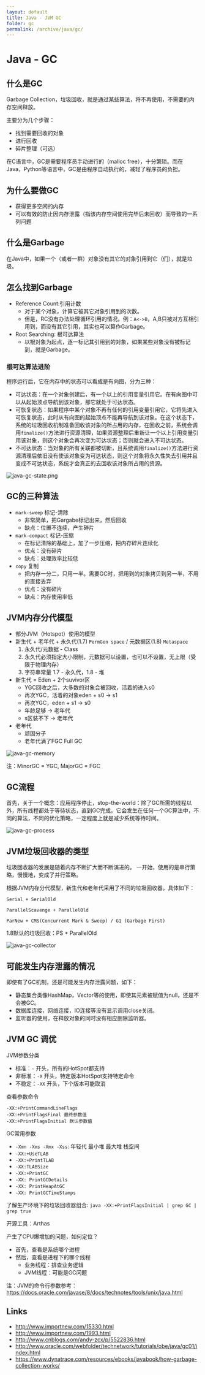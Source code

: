 ```yaml
---
layout: default
title: Java - JVM GC
folder: gc
permalink: /archive/java/gc/
---
```


# Java - GC

## 什么是GC

Garbage Collection，垃圾回收，就是通过某些算法，将不再使用，不需要的内存空间释放。

主要分为几个步骤：
- 找到需要回收的对象
- 进行回收
- 碎片整理（可选）

在C语言中，GC是需要程序员手动进行的（malloc free），十分繁琐。而在Java，Python等语言中，GC是由程序自动执行的，减轻了程序员的负担。

## 为什么要做GC

- 获得更多空闲的内存
- 可以有效的防止因内存泄露（指该内存空间使用完毕后未回收）而导致的一系列问题

## 什么是Garbage

在Java中，如果一个（或者一群）对象没有其它的对象引用到它（们），就是垃圾。

## 怎么找到Garbage

- Reference Count:引用计数
  - 对于某个对象，计算它被其它对象引用到的次数。
  - 但是，RC没有办法处理循环引用的情况。例：`A<->B`，A,B只被对方互相引用到，而没有其它引用，其实也可以算作Garbage。
- Root Searching: 根可达算法
  - 以根对象为起点，逐一标记其引用到的对象，如果某些对象没有被标记到，就是Garbage。

### 根可达算法进阶

程序运行后，它在内存中的状态可以看成是有向图，分为三种：
- 可达状态：在一个对象创建后，有一个以上的引用变量引用它。在有向图中可以从起始顶点导航到该对象，那它就处于可达状态。
- 可恢复状态：如果程序中某个对象不再有任何的引用变量引用它，它将先进入可恢复状态，此时从有向图的起始顶点不能再导航到该对象。在这个状态下，系统的垃圾回收机制准备回收该对象的所占用的内存，在回收之前，系统会调用`finalize()`方法进行资源清理，如果资源整理后重新让一个以上引用变量引用该对象，则这个对象会再次变为可达状态；否则就会进入不可达状态。
- 不可达状态：当对象的所有关联都被切断，且系统调用`finalize()`方法进行资源清理后依旧没有使该对象变为可达状态，则这个对象将永久性失去引用并且变成不可达状态，系统才会真正的去回收该对象所占用的资源。

![java-gc-state.png](img/java-gc-state.png)

## GC的三种算法

- `mark-sweep` 标记-清除
  - 非常简单，把Gargabe标记出来，然后回收
  - 缺点：位置不连续，产生碎片
- `mark-compact` 标记-压缩
  - 在标记清除的基础上，加了一步压缩，把内存碎片连续化
  - 优点：没有碎片
  - 缺点：处理效率比较低
- `copy` 复制
  - 把内存一分二，只用一半。需要GC时，把用到的对象拷贝到另一半，不用的直接丢弃
  - 优点：没有碎片
  - 缺点：内存使用率低

## JVM内存分代模型

- 部分JVM（Hotspot）使用的模型
- 新生代 + 老年代 + 永久代(1.7) `PermGen space` / 元数据区(1.8) `Metaspace`
   1. 永久代/元数据 - Class
   2. 永久代必须指定大小限制，元数据可以设置，也可以不设置，无上限（受限于物理内存）
   3. 字符串常量 1.7 - 永久代，1.8 - 堆
- 新生代 = Eden + 2个suvivor区
  - YGC回收之后，大多数的对象会被回收，活着的进入s0
  - 再次YGC，活着的对象eden + s0 -> s1
  - 再次YGC，eden + s1 -> s0
  - 年龄足够 -> 老年代
  - s区装不下 -> 老年代
- 老年代
  - 顽固分子
  - 老年代满了FGC Full GC

![java-gc-memory](img/java-gc-memory.PNG)

注：MinorGC = YGC, MajorGC = FGC

## GC流程

首先，关于一个概念：应用程序停止，stop-the-world：除了GC所需的线程以外，所有线程都处于等待状态，直到GC完成。它会发生在任何一个GC算法中，不同的算法，不同的优化策略，一定程度上就是减少系统等待时间。

![java-gc-process](img/java-gc-process.PNG)

## JVM垃圾回收器的类型

垃圾回收器的发展是随着内存不断扩大而不断演进的。
一开始，使用的是串行策略，慢慢地，变成了并行策略。

根据JVM内存分代模型，新生代和老年代采用了不同的垃圾回收器。具体如下：

~~~
Serial + SerialOld

ParallelScavenge + ParallelOld

ParNew + CMS(Concurrent Mark & Sweep) / G1 (Garbage First)
~~~

1.8默认的垃圾回收：PS + ParallelOld

![java-gc-collector](img/java-gc-collector.PNG)

## 可能发生内存泄露的情况

即使有了GC机制，还是可能发生内存泄露问题，如下：
- 静态集合类像HashMap，Vector等的使用，即使其元素被赋值为null，还是不会被GC。
- 数据库连接，网络连接，IO连接等没有显示调用close关闭。
- 监听器的使用，在释放对象的同时没有相应删除监听器。

## JVM GC 调优

JVM参数分类

- 标准：`-` 开头，所有的HotSpot都支持
- 非标准：`-X` 开头，特定版本HotSpot支持特定命令
- 不稳定：`-XX` 开头，下个版本可能取消

查看参数命令

~~~
-XX:+PrintCommandLineFlags
-XX:+PrintFlagsFinal 最终参数值
-XX:+PrintFlagsInitial 默认参数值
~~~

GC常用参数

- `-Xmn -Xms -Xmx -Xss`: 年轻代 最小堆 最大堆 栈空间
- `-XX:+UseTLAB`
- `-XX:+PrintTLAB`
- `-XX:TLABSize`
- `-XX:+PrintGC`
- `-XX: PrintGCDetails`
- `-XX: PrintHeapAtGC`
- `-XX: PrintGCTimeStamps`

了解生产环境下的垃圾回收器组合: `java -XX:+PrintFlagsInitial | grep GC | grep true`

开源工具：Arthas

产生了CPU爆增加的问题，如何定位？
- 首先，查看是系统哪个进程
- 然后，查看是进程下的哪个线程
  - 业务线程：排查业务逻辑
  - JVM线程：可能是GC问题

注：JVM的命令行参数参考：https://docs.oracle.com/javase/8/docs/technotes/tools/unix/java.html

## Links
- <http://www.importnew.com/15330.html>
- <http://www.importnew.com/1993.html>
- <http://www.cnblogs.com/andy-zcx/p/5522836.html>
- <http://www.oracle.com/webfolder/technetwork/tutorials/obe/java/gc01/index.html>
- <https://www.dynatrace.com/resources/ebooks/javabook/how-garbage-collection-works/>
